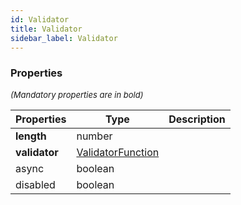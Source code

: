 ```yaml
---
id: Validator
title: Validator
sidebar_label: Validator
---
```




### Properties

<font size="2"><i>(Mandatory properties are in bold)</i></font>

| Properties | Type | Description |
| --------- | ---- | ----------- |
| **length** | number |  |
| **validator** | [ValidatorFunction](/framework-api/types/ValidatorFunction.md) |  |
| async | boolean |  |
| disabled | boolean |  |
